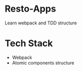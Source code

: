 # Resto-Apps
Learn webpack and TDD structure 

# Tech Stack
- Webpack
- Atomic components structure 
